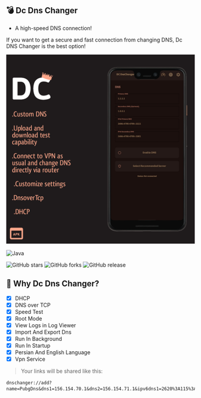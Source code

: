 ## 💣 Dc Dns Changer
- A high-speed DNS connection!

If you want to get a secure and fast connection from changing DNS, Dc DNS Changer is the best option!

![Alt text](./20250708_182128.png)

![Java](https://img.shields.io/badge/java-%23ED8B00.svg?style=for-the-badge&logo=openjdk&logoColor=white)
 
![GitHub stars](https://img.shields.io/github/stars/deepcodecreate/Dc-Dns-Changer?style=social)
![GitHub forks](https://img.shields.io/github/forks/deepcodecreate/Dc-Dns-Changer?style=social)
![GitHub release](https://img.shields.io/github/v/release/deepcodecreate/Dc-Dns-Changer)

## 🧐 Why Dc Dns Changer?

- [x] DHCP
- [x] DNS over TCP
- [x] Speed Test
- [x] Root Mode
- [x] View Logs in Log Viewer
- [x] Import And Export Dns
- [x] Run In Background
- [x] Run In Startup
- [x] Persian And English Language
- [x] Vpn Service
  
> Your links will be shared like this:

```
dnschanger://add?name=PubgDns&dns1=156.154.70.1&dns2=156.154.71.1&ipv6dns1=2620%3A115%3A53%3A%3A53&ipv6dns2=2620%3A115%3A35%3A%3A35
```
